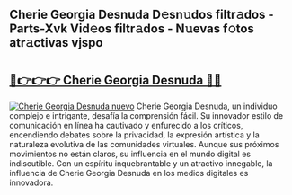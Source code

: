 ## Cherie Georgia Desnuda D𝚎sn𝚞dos filtr𝚊dos - Parts-Xvk Vid𝚎os filtr𝚊dos - N𝚞evas f𝚘tos atr𝚊ctivas vjspo

# <h2><a href="http://mb11dbh.tromn.icu/?c=Cherie+Georgia+Desnuda">🔗👉👉👉 Cherie Georgia Desnuda 🔗🔗</a></h2>

[![Cherie Georgia Desnuda nuevo](https://i.imgur.com/pEAQMta.gif)](http://mb11dbh.tromn.icu/?c=Cherie+Georgia+Desnuda)
Cherie Georgia Desnuda, un individuo complejo e intrigante, desafía la comprensión fácil. Su innovador estilo de comunicación en línea ha cautivado y enfurecido a los críticos, encendiendo debates sobre la privacidad, la expresión artística y la naturaleza evolutiva de las comunidades virtuales. Aunque sus próximos movimientos no están claros, su influencia en el mundo digital es indiscutible. Con un espíritu inquebrantable y un atractivo innegable, la influencia de Cherie Georgia Desnuda en los medios digitales es innovadora.
